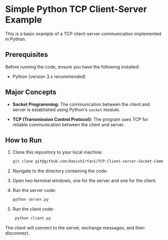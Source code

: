 # Simple Python TCP Client-Server Example

This is a basic example of a TCP client-server communication implemented in Python.

## Prerequisites

Before running the code, ensure you have the following installed:

- Python (version 3.x recommended)

## Major Concepts

- **Socket Programming:** The communication between the client and server is established using Python's `socket` module.

- **TCP (Transmission Control Protocol):** The program uses TCP for reliable communication between the client and server.

## How to Run

1. Clone this repository to your local machine:

   ```bash
   git clone git@github.com:DanishIrfan1/TCP-Client-server-Socket-Communication.git
    ```
2. Navigate to the directory containing the code:
3. Open two terminal windows, one for the server and one for the client.
4. Run the server code:

   ```bash
   python server.py
   ```
5. Run the client code:

   ```bash
    python client.py
    ```

The client will connect to the server, exchange messages, and then disconnect.